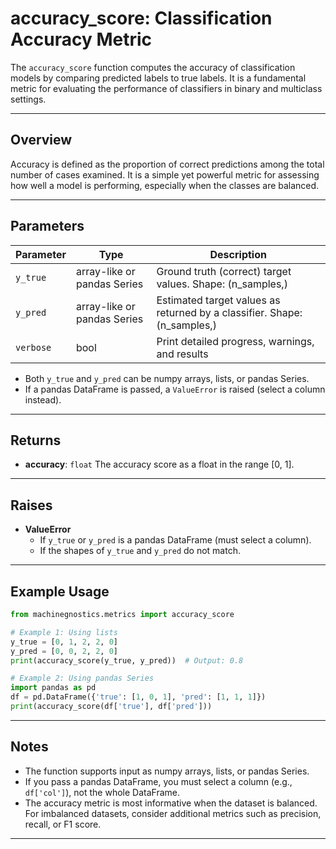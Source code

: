 # accuracy_score: Classification Accuracy Metric

The `accuracy_score` function computes the accuracy of classification models by comparing predicted labels to true labels. It is a fundamental metric for evaluating the performance of classifiers in binary and multiclass settings.

---

## Overview

Accuracy is defined as the proportion of correct predictions among the total number of cases examined. It is a simple yet powerful metric for assessing how well a model is performing, especially when the classes are balanced.

---

## Parameters

| Parameter   | Type                        | Description                                                              |
| ----------- | --------------------------- | ------------------------------------------------------------------------ |
| `y_true`  | array-like or pandas Series | Ground truth (correct) target values. Shape: (n_samples,)                |
| `y_pred`  | array-like or pandas Series | Estimated target values as returned by a classifier. Shape: (n_samples,) |
| `verbose` | bool                        | Print detailed progress, warnings, and results                           |

- Both `y_true` and `y_pred` can be numpy arrays, lists, or pandas Series.
- If a pandas DataFrame is passed, a `ValueError` is raised (select a column instead).

---

## Returns

- **accuracy**: `float`
  The accuracy score as a float in the range [0, 1].

---

## Raises

- **ValueError**
  - If `y_true` or `y_pred` is a pandas DataFrame (must select a column).
  - If the shapes of `y_true` and `y_pred` do not match.

---

## Example Usage

```python
from machinegnostics.metrics import accuracy_score

# Example 1: Using lists
y_true = [0, 1, 2, 2, 0]
y_pred = [0, 0, 2, 2, 0]
print(accuracy_score(y_true, y_pred))  # Output: 0.8

# Example 2: Using pandas Series
import pandas as pd
df = pd.DataFrame({'true': [1, 0, 1], 'pred': [1, 1, 1]})
print(accuracy_score(df['true'], df['pred']))
```

---

## Notes

- The function supports input as numpy arrays, lists, or pandas Series.
- If you pass a pandas DataFrame, you must select a column (e.g., `df['col']`), not the whole DataFrame.
- The accuracy metric is most informative when the dataset is balanced. For imbalanced datasets, consider additional metrics such as precision, recall, or F1 score.

---
